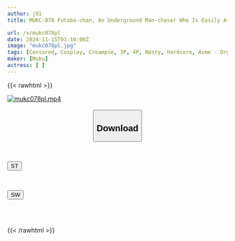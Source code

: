```yaml
---
author: j91
title: MUKC-078 Futaba-chan, An Underground Man-chaser Who Is Easily Attracted To Trashy Men, Has Too Much Sexual Desire And Comes To A Secret Meeting For Sex, But She Gets Stuck In The Swamp Of Creampies. She Can't Get Out, And She Gets Covered In Sweat And Has Orgasms Over And Over Again, And She Seems To Be Addicted To Creampie Off-paco.

url: /v/mukc078pl
date: 2024-11-15T01:10:00Z
image: "mukc078pl.jpg"
tags: [Censored, Cosplay, Creampie, 3P, 4P, Nasty, Hardcore, Acme · Orgasm	]
maker: [Muku]
actress: [ ]
---
```



{{< rawhtml >}}

<div class="video" data-videoid="GAXwzwKXYVi1zzr">
    <a href="javascript:;">
        <img src="/v/mukc078pl/mukc078pl.jpg" width="WIDTH" height="HEIGHT" alt="mukc078pl.mp4" loading="lazy">
    </a>
</div>

<script type="text/javascript" src="https://j91.asia/asset/on-demand-st.js"></script>

<br>
  <link rel="stylesheet" href="https://j91.asia/asset/bs5.css">
  
  <center>
  <button class="btn btn-primary" type="button" data-bs-toggle="collapse" data-bs-target=".multi-collapse" aria-expanded="false" aria-controls="multiCollapseExample1 multiCollapseExample2"><h2>Download</h2></button></center>
</p>
<div class="row">
  <div class="col">
    <div class="collapse multi-collapse" id="multiCollapseExample1">
      <div class="card card-body">
	      	      <br>
<div class="buttons">  
<p><a href="/v/mukc078pl/st.html" target="_blank"><button class="btn-hover color-3"><i class="fa fa-download"></i> ST</button></a></p></div>
    </div>
  </div>
</div>
  <div class="col">
    <div class="collapse multi-collapse" id="multiCollapseExample2">
      <div class="card card-body">
	      <br>
<div class="buttons">
<p><a href="/v/mukc078pl/sw.html" target="_blank"><button class="btn-hover color-2"><i class="fa fa-download"></i> SW</button></a></p></div>
<br><br>
      </div>
    </div>
  </div>
</div>

{{< /rawhtml >}}